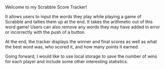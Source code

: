 Welcome to my Scrabble Score Tracker!

It allows users to input the words they play while playing a game of Scrabble and tallies them up at the end. It takes the arithmetic out of this word game! Users can also remove any words they may have added in error or incorrectly with the push of a button.

At the end, the tracker displays the winner and final scores as well as what the best word was, who scored it, and how many points it earned.

Going forward, I would like to use local storage to save the number of wins for each player and include some other interesting statistics.

